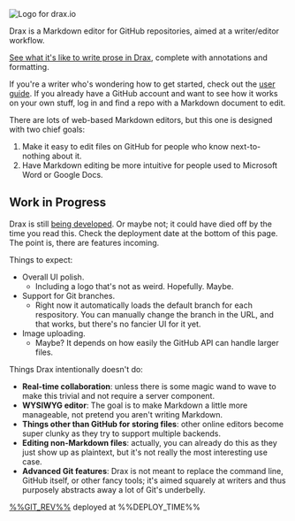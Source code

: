 <picture class="draxLogo">
    <source media="(min-width: 900px)" srcset="./assets/images/DraxLogo.svg">
    <source media="(max-width: 899px)" srcset="./assets/images/DraxLogoSimple.svg">
    <img src="./assets/images/DraxLogo.svg" alt="Logo for drax.io" class="draxLogo">
</picture>

Drax is a Markdown editor for GitHub repositories, aimed at a writer/editor workflow. 

[See what it's like to write prose in Drax](/#/playground), complete with annotations and formatting. 

If you're a writer who's wondering how to get started, check out the [user guide](/#/pages/user_guide). If you already have a GitHub account and want to see how it works on your own stuff, log in and find a repo with a Markdown document to edit.

There are lots of web-based Markdown editors, but this one is designed with two chief goals: 
1. Make it easy to edit files on GitHub for people who know next-to-nothing about it. 
2. Have Markdown editing be more intuitive for people used to Microsoft Word or Google Docs. 


## Work in Progress
Drax is still [being developed](https://github.com/sjml/drax). Or maybe not; it could have died off by the time you read this. Check the deployment date at the bottom of this page. The point is, there are features incoming. 

Things to expect:
* Overall UI polish. 
    * Including a logo that's not as weird. Hopefully. Maybe. 
* Support for Git branches.
    * Right now it automatically loads the default branch for each respository. You can manually change the branch in the URL, and that works, but there's no fancier UI for it yet.
* Image uploading. 
    * Maybe? It depends on how easily the GitHub API can handle larger files.

Things Drax intentionally doesn't do:
* **Real-time collaboration**: unless there is some magic wand to wave to make this trivial and not require a server component. 
* **WYSIWYG editor**: The goal is to make Markdown a little more manageable, not pretend you aren't writing Markdown. 
* **Things other than GitHub for storing files**: other online editors become super clunky as they try to support multiple backends. 
* **Editing non-Markdown files**: actually, you can already do this as they just show up as plaintext, but it's not really the most interesting use case. 
* **Advanced Git features**: Drax is not meant to replace the command line, GitHub itself, or other fancy tools; it's aimed squarely at writers and thus purposely abstracts away a lot of Git's underbelly.


<div class="deployInfo">
  <span class="icon fa fa-github"></span><a href="%%GIT_LINK%%">%%GIT_REV%%</a> deployed at %%DEPLOY_TIME%%
</div>
